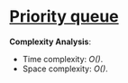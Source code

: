 # [Priority queue](https://stepik.org/lesson/13240/step/8?unit=3426)

__Complexity Analysis__:

* Time complexity: _O()_.
* Space complexity: _O()_.

<!-- TODO: -->
